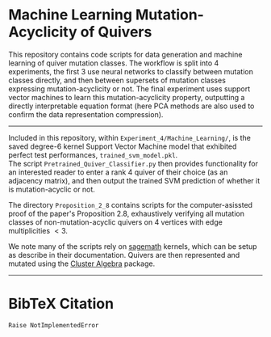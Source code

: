 # Machine Learning Mutation-Acyclicity of Quivers
This repository contains code scripts for data generation and machine learning of quiver mutation classes. The workflow is split into 4 experiments, the first 3 use neural networks to classify between mutation classes directly, and then between supersets of mutation classes expressing mutation-acyclicity or not. The final experiment uses support vector machines to learn this mutation-acyclicity property, outputting a directly interpretable equation format (here PCA methods are also used to confirm the data representation compression).

------------------------------------------------------------------------

Included in this repository, within `Experiment_4/Machine_Learning/`, is the saved degree-6 kernel Support Vector Machine model that exhibited perfect test performances, `trained_svm_model.pkl`.     
The script `Pretrained_Quiver_Classifier.py` then provides functionality for an interested reader to enter a rank 4 quiver of their choice (as an adjacency matrix), and then output the trained SVM prediction of whether it is mutation-acyclic or not.

The directory `Proposition_2_8` contains scripts for the computer-asissted proof of the paper's Proposition 2.8, exhaustively verifying all mutation classes of non-mutation-acyclic quivers on 4 vertices with edge multiplicities $<3$.

We note many of the scripts rely on [sagemath](https://www.sagemath.org/) kernels, which can be setup as describe in their documentation. Quivers are then represented and mutated using the [Cluster Algebra](https://arxiv.org/abs/1102.4844) package.

------------------------------------------------------------------------
# BibTeX Citation
``` 
Raise NotImplementedError
```
